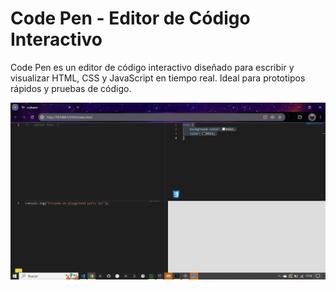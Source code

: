 # Code Pen - Editor de Código Interactivo

Code Pen es un editor de código interactivo diseñado para escribir y visualizar HTML, CSS y JavaScript en tiempo real. Ideal para prototipos rápidos y pruebas de código.

<img src="codepen.png">
